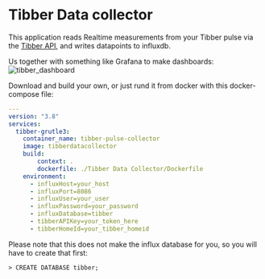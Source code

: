 # Tibber Data collector
This application reads Realtime measurements from your Tibber pulse via the [Tibber API](https://developer.tibber.com/explorer), and writes datapoints to influxdb.

Us together with something like Grafana to make dashboards:
![tibber_dashboard](https://user-images.githubusercontent.com/5667385/140745787-6ebfbdbf-1218-4862-b743-38f6bc25b277.PNG)

Download and build your own, or just rund it from docker with this docker-compose file:

``` yaml
---
version: "3.8"
services:
  tibber-grutle3:
    container_name: tibber-pulse-collector
    image: tibberdatacollector
    build:
        context: .
        dockerfile: ./Tibber Data Collector/Dockerfile
    environment:
      - influxHost=your_host
      - influxPort=8086
      - influxUser=your_user
      - influxPassword=your_password
      - influxDatabase=tibber
      - tibberAPIKey=your_token_here
      - tibberHomeId=your_tibber_homeid
```

Please note that this does not make the influx database for you, so you will have to create that first:

``` shell-session
> CREATE DATABASE tibber;
```
